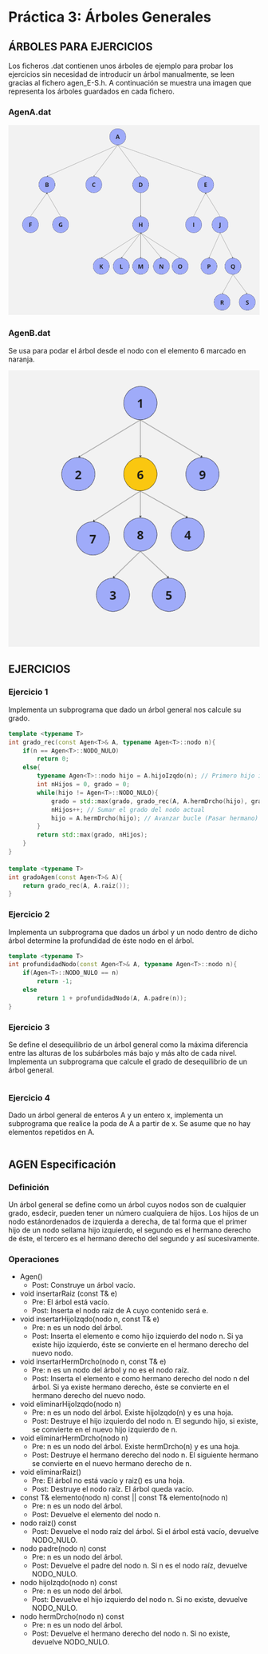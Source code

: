 # Práctica 3: Árboles Generales

## ÁRBOLES PARA EJERCICIOS

Los ficheros .dat contienen unos árboles de ejemplo para probar los ejercicios sin necesidad de introducir un árbol manualmente, se leen gracias al fichero agen_E-S.h.
A continuación se muestra una imagen que representa los árboles guardados en cada fichero.

### AgenA.dat

![AgenA.dat](AgenA.png)

### AgenB.dat

Se usa para podar el árbol desde el nodo con el elemento 6 marcado en naranja.

![AgenB.dat](AgenB.png)

## EJERCICIOS

### Ejercicio 1

Implementa un subprograma que dado un árbol general nos calcule su grado.

```cpp
template <typename T>
int grado_rec(const Agen<T>& A, typename Agen<T>::nodo n){
    if(n == Agen<T>::NODO_NULO)
        return 0;
    else{
        typename Agen<T>::nodo hijo = A.hijoIzqdo(n); // Primero hijo izquierdo, si es nulo no tiene hijos
        int nHijos = 0, grado = 0;
        while(hijo != Agen<T>::NODO_NULO){ 
            grado = std::max(grado, grado_rec(A, A.hermDrcho(hijo), grado)); // LLamada al hermano y cojo el mayor
            nHijos++; // Sumar el grado del nodo actual
            hijo = A.hermDrcho(hijo); // Avanzar bucle (Pasar hermano)
        }
        return std::max(grado, nHijos);
    }
}

template <typename T>
int gradoAgen(const Agen<T>& A){
    return grado_rec(A, A.raiz());
}
```

### Ejercicio 2

Implementa un subprograma que dados un árbol y un nodo dentro de dicho árbol determine la profundidad de éste nodo en el árbol.

```cpp
template <typename T>
int profundidadNodo(const Agen<T>& A, typename Agen<T>::nodo n){
    if(Agen<T>::NODO_NULO == n) 
        return -1;
    else
        return 1 + profundidadNodo(A, A.padre(n));
}
```

### Ejercicio 3

Se define el desequilibrio de un árbol general como la máxima diferencia entre las alturas de los subárboles más bajo y más alto de cada nivel. Implementa un subprograma que calcule el grado de desequilibrio de un árbol general.

```cpp

```

### Ejercicio 4

Dado un árbol general de enteros A y un entero x, implementa un subprograma que realice la poda de A a partir de x. Se asume que no hay elementos repetidos en A.

```cpp

```

## AGEN Especificación

### Definición

Un árbol general se define como un árbol cuyos nodos son de cualquier grado, esdecir, pueden tener un número cualquiera de hijos. Los hijos de un nodo estánordenados de izquierda a derecha, de tal forma que el primer hijo de un nodo sellama hijo izquierdo, el segundo es el hermano derecho de éste, el tercero es el hermano derecho del segundo y así sucesivamente.

### Operaciones

- Agen()
  - Post: Construye un árbol vacío.
- void insertarRaiz (const T& e)
  - Pre: El árbol está vacío.
  - Post: Inserta el nodo raíz de A cuyo contenido será e.
- void insertarHijoIzqdo(nodo n, const T& e)
  - Pre: n es un nodo del árbol.
  - Post: Inserta el elemento e como hijo izquierdo del nodo n. Si ya existe hijo
    izquierdo, éste se convierte en el hermano derecho del nuevo nodo.
- void insertarHermDrcho(nodo n, const T& e)
  - Pre: n es un nodo del árbol y no es el nodo raíz.
  - Post: Inserta el elemento e como hermano derecho del nodo n del árbol.
    Si ya existe hermano derecho, éste se convierte en el hermano derecho
del nuevo nodo.
- void eliminarHijoIzqdo(nodo n)
  - Pre: n es un nodo del árbol. Existe hijoIzqdo(n) y es una hoja.
  - Post: Destruye el hijo izquierdo del nodo n. El segundo hijo, si existe, se convierte en el nuevo hijo izquierdo de n.
- void eliminarHermDrcho(nodo n)
  - Pre: n es un nodo del árbol. Existe hermDrcho(n) y es una hoja.
  - Post: Destruye el hermano derecho del nodo n. El siguiente hermano se convierte en el nuevo hermano derecho de n.
- void eliminarRaiz()
  - Pre: El árbol no está vacío y raiz() es una hoja.
  - Post: Destruye el nodo raíz. El árbol queda vacío.
- const T& elemento(nodo n) const
|| const T& elemento(nodo n)
  - Pre: n es un nodo del árbol.
  - Post: Devuelve el elemento del nodo n.
- nodo raiz() const
  - Post: Devuelve el nodo raíz del árbol. Si el árbol está vacío, devuelve NODO_NULO.
- nodo padre(nodo n) const
  - Pre: n es un nodo del árbol.
  - Post: Devuelve el padre del nodo n. Si n es el nodo raíz, devuelve NODO_NULO.
- nodo hijoIzqdo(nodo n) const
  - Pre: n es un nodo del árbol.
  - Post: Devuelve el hijo izquierdo del nodo n. Si no existe, devuelve NODO_NULO.
- nodo hermDrcho(nodo n) const
  - Pre: n es un nodo del árbol.
  - Post: Devuelve el hermano derecho del nodo n. Si no existe, devuelve NODO_NULO.